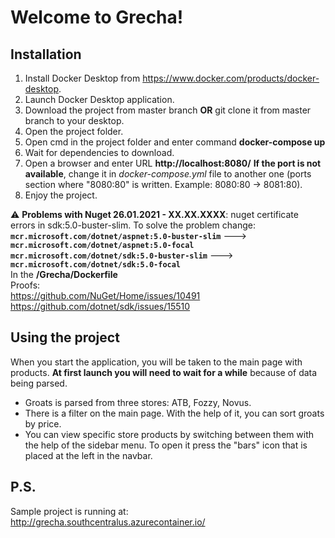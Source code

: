 ﻿# Welcome to Grecha!

## Installation
1. Install Docker Desktop from https://www.docker.com/products/docker-desktop.
2. Launch Docker Desktop application.
3. Download the project from master branch **OR** git clone it from master branch to your desktop.
4. Open the project folder.
5. Open cmd in the project folder and enter command **docker-compose up**
6. Wait for dependencies to download.
7. Open a browser and enter URL **http://localhost:8080/**
**If the port is not available**, change it in *docker-compose.yml* file to another one (ports section where "8080:80" is written. Example: 8080:80 -> 8081:80).
8. Enjoy the project.

:warning: **Problems with Nuget 26.01.2021 - XX.XX.XXXX**: nuget certificate errors in sdk:5.0-buster-slim. To solve the problem change:  
**`mcr.microsoft.com/dotnet/aspnet:5.0-buster-slim`**  ---> **`mcr.microsoft.com/dotnet/aspnet:5.0-focal`**  
**`mcr.microsoft.com/dotnet/sdk:5.0-buster-slim`** --->  **`mcr.microsoft.com/dotnet/sdk:5.0-focal`**  
In the **/Grecha/Dockerfile**  
Proofs:  
https://github.com/NuGet/Home/issues/10491  
https://github.com/dotnet/sdk/issues/15510

## Using the project
When you start the application, you will be taken to the main page with products. **At first launch you will need to wait for a while** because of data being parsed.

 - Groats is parsed from three stores: ATB, Fozzy, Novus.
 - There is a filter on the main page. With the help of it, you can sort groats by price.
 - You can view specific store products by switching between them with the help of the sidebar menu. To open it press the "bars" icon that is placed at the left in the navbar.

## P.S.
Sample project is running at: http://grecha.southcentralus.azurecontainer.io/
